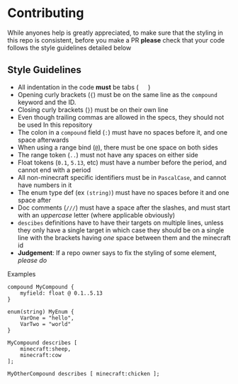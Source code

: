 # Contributing

While anyones help is greatly appreciated, to make sure that
the styling in this repo is consistent, before you make a PR
**please** check that your code follows the style guidelines
detailed below

## Style Guidelines

* All indentation in the code **must** be tabs (`	`)
* Opening curly brackets (`{`) must be on the same line
  as the `compound` keyword and the ID.
* Closing curly brackets (`}`) must be on their own line
* Even though trailing commas are allowed in the specs, they should not be used
  In this repository
* The colon in a `compound` field (`:`) must have no spaces before it, and one space afterwards
* When using a range bind (`@`), there must be one space on both sides
* The range token (`..`) must not have any spaces on either side
* Float tokens (`0.1`, `5.13`, etc) must have a number before the period, and cannot end with a period
* All non-minecraft specific identifiers must be in `PascalCase`, and cannot have numbers in it
* The enum type def (ex `(string)`) must have no spaces before it and one space after
* Doc comments (`///`) must have a space after the slashes,
  and must start with an *uppercase* letter (where applicable obviously)
* `descibes` definitions have to have their targets on multiple lines,
  unless they only have a single target in which case they should be on a single line
  with the brackets having *one* space between them and the minecraft id
* **Judgement**: If a repo owner says to fix the styling of some element, *please do*

Examples
```
compound MyCompound {
	myfield: float @ 0.1..5.13
}
```

```
enum(string) MyEnum {
	VarOne = "hello",
	VarTwo = "world"
}
```

```
MyCompound describes [
	minecraft:sheep,
	minecraft:cow
];

MyOtherCompound describes [ minecraft:chicken ];
```
